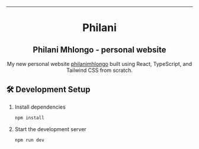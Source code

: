 <hr>

<h1 align="center">
  Philani
</h1>
<h2 align="center">
  Philani Mhlongo - personal website
</h2>
<p align="center">
  My new personal website <a href="https://philanimhlongo.github.io/" target="_blank">philanimhlongo</a> built using React, TypeScript, and Tailwind CSS from scratch.
</p>


## 🛠 Development Setup

1. Install dependencies

   ```sh
   npm install
   ```

2. Start the development server

   ```sh
   npm run dev
```

